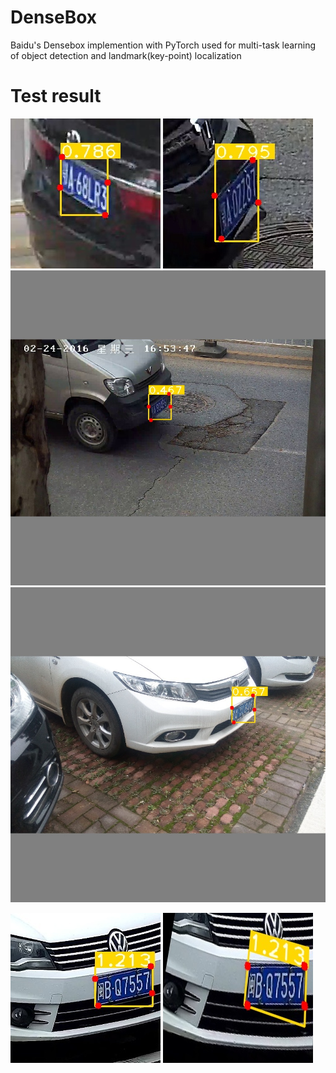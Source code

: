 # DenseBox
Baidu's Densebox implemention with PyTorch used for multi-task learning of object detection and landmark(key-point) localization

# Test result
![](https://github.com/CaptainEven/DenseBox/blob/master/demo_1.jpg)
![](https://github.com/CaptainEven/DenseBox/blob/master/demo_4.jpg) </br>
![](https://github.com/CaptainEven/DenseBox/blob/master/demo_2.jpg) </br>
![](https://github.com/CaptainEven/DenseBox/blob/master/demo_3.jpg) </br>

![](https://github.com/CaptainEven/DenseBox/blob/master/pair_1_1.jpg)
![](https://github.com/CaptainEven/DenseBox/blob/master/pair_1_2.jpg) </br>
 

